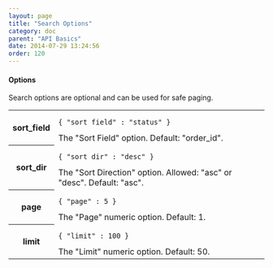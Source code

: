 ```yaml
---
layout: page
title: "Search Options"
category: doc
parent: "API Basics"
date: 2014-07-29 13:24:56
order: 120
---
```


#### Options

Search options are optional and can be used for safe paging.

<table class="table-striped">
<tr>
  <th>sort_field</th>
  <td>
  	<pre><code>{ "sort_field" : "status" }</code></pre>
  	The "Sort Field" option. Default: "order_id".
  </td>	
</tr>
<tr>
  <th>sort_dir</th>
  <td>
  	<pre><code>{ "sort_dir" : "desc" }</code></pre>
  	The "Sort Direction" option. Allowed: "asc" or "desc". Default: "asc".
  </td>	
</tr>
<tr>
  <th>page</th>
  <td>
  	<pre><code>{ "page" : 5 }</code></pre>
  	The "Page" numeric option. Default: 1.
  </td>	
</tr>
<tr>
  <th>limit</th>
  <td>
  	<pre><code>{ "limit" : 100 }</code></pre>
  	The "Limit" numeric option. Default: 50.
  </td>	
</tr>
</table>
